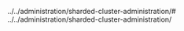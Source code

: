 ../../administration/sharded-cluster-administration/# ../../administration/sharded-cluster-administration/